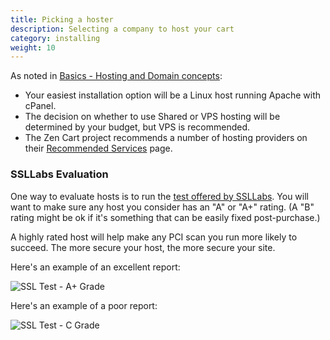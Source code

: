 ```yaml
---
title: Picking a hoster 
description: Selecting a company to host your cart 
category: installing 
weight: 10
---
```


As noted in [Basics - Hosting and Domain concepts](/user/first_steps/hosting/#hosting-companies): 
- Your easiest installation option will be a Linux host running Apache with cPanel.
- The decision on whether to use Shared or VPS hosting will be determined by your budget, but VPS is recommended.
- The Zen Cart project recommends a number of hosting providers on
their [Recommended Services](https://www.zen-cart.com/content.php?3-services) page.

### SSLLabs Evaluation

One way to evaluate hosts is to run the [test offered by SSLLabs](https://ssllabs.com/ssltest).  You will want to make sure any host you consider has an "A" or "A+" rating.  (A "B" rating might be ok if it's something that can be easily fixed post-purchase.)  

   A highly rated host will help make any PCI scan you run more likely to succeed.  The more secure your host, the more secure your site.

   Here's an example of an excellent report: 

![SSL Test - A+ Grade](/images/ssltest_aplus_grade.png)

   Here's an example of a poor report: 

![SSL Test - C Grade](/images/ssltest_c_grade.png)


